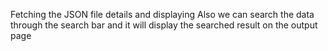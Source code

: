 Fetching the JSON file details and displaying 
Also we can search the data through the search bar and it will display the searched result on the output page 